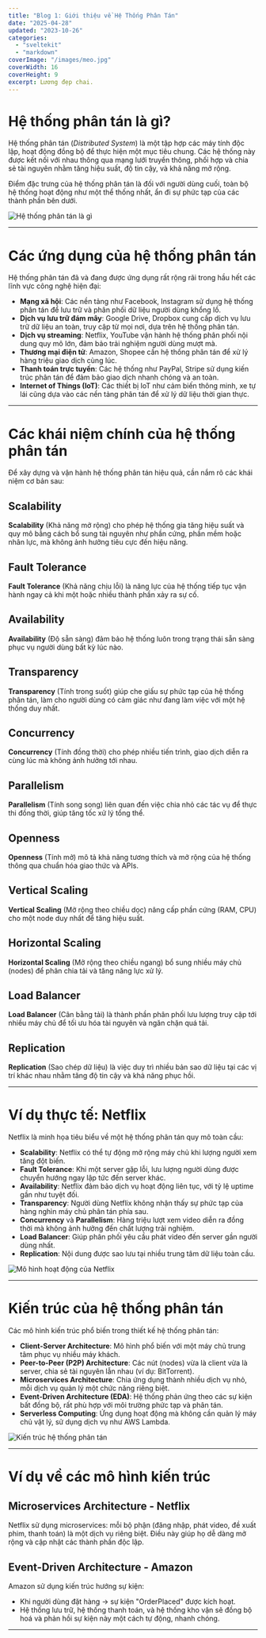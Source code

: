 ```yaml
---
title: "Blog 1: Giới thiệu về Hệ Thống Phân Tán"
date: "2025-04-28"
updated: "2023-10-26"
categories:
  - "sveltekit"
  - "markdown"
coverImage: "/images/meo.jpg"
coverWidth: 16
coverHeight: 9
excerpt: Lương đẹp chai.
---
```


# Hệ thống phân tán là gì?

Hệ thống phân tán (_Distributed System_) là một tập hợp các máy tính độc lập, hoạt động đồng bộ để thực hiện một mục tiêu chung. Các hệ thống này được kết nối với nhau thông qua mạng lưới truyền thông, phối hợp và chia sẻ tài nguyên nhằm tăng hiệu suất, độ tin cậy, và khả năng mở rộng.

Điểm đặc trưng của hệ thống phân tán là đối với người dùng cuối, toàn bộ hệ thống hoạt động như một thể thống nhất, ẩn đi sự phức tạp của các thành phần bên dưới.

![Hệ thống phân tán là gì](/images/hinh1.jpg)

---

# Các ứng dụng của hệ thống phân tán

Hệ thống phân tán đã và đang được ứng dụng rất rộng rãi trong hầu hết các lĩnh vực công nghệ hiện đại:

- **Mạng xã hội**: Các nền tảng như Facebook, Instagram sử dụng hệ thống phân tán để lưu trữ và phân phối dữ liệu người dùng khổng lồ.
- **Dịch vụ lưu trữ đám mây**: Google Drive, Dropbox cung cấp dịch vụ lưu trữ dữ liệu an toàn, truy cập từ mọi nơi, dựa trên hệ thống phân tán.
- **Dịch vụ streaming**: Netflix, YouTube vận hành hệ thống phân phối nội dung quy mô lớn, đảm bảo trải nghiệm người dùng mượt mà.
- **Thương mại điện tử**: Amazon, Shopee cần hệ thống phân tán để xử lý hàng triệu giao dịch cùng lúc.
- **Thanh toán trực tuyến**: Các hệ thống như PayPal, Stripe sử dụng kiến trúc phân tán để đảm bảo giao dịch nhanh chóng và an toàn.
- **Internet of Things (IoT)**: Các thiết bị IoT như cảm biến thông minh, xe tự lái cũng dựa vào các nền tảng phân tán để xử lý dữ liệu thời gian thực.

---

# Các khái niệm chính của hệ thống phân tán

Để xây dựng và vận hành hệ thống phân tán hiệu quả, cần nắm rõ các khái niệm cơ bản sau:

## Scalability

**Scalability** (Khả năng mở rộng) cho phép hệ thống gia tăng hiệu suất và quy mô bằng cách bổ sung tài nguyên như phần cứng, phần mềm hoặc nhân lực, mà không ảnh hưởng tiêu cực đến hiệu năng.

## Fault Tolerance

**Fault Tolerance** (Khả năng chịu lỗi) là năng lực của hệ thống tiếp tục vận hành ngay cả khi một hoặc nhiều thành phần xảy ra sự cố.

## Availability

**Availability** (Độ sẵn sàng) đảm bảo hệ thống luôn trong trạng thái sẵn sàng phục vụ người dùng bất kỳ lúc nào.

## Transparency

**Transparency** (Tính trong suốt) giúp che giấu sự phức tạp của hệ thống phân tán, làm cho người dùng có cảm giác như đang làm việc với một hệ thống duy nhất.

## Concurrency

**Concurrency** (Tính đồng thời) cho phép nhiều tiến trình, giao dịch diễn ra cùng lúc mà không ảnh hưởng tới nhau.

## Parallelism

**Parallelism** (Tính song song) liên quan đến việc chia nhỏ các tác vụ để thực thi đồng thời, giúp tăng tốc xử lý tổng thể.

## Openness

**Openness** (Tính mở) mô tả khả năng tương thích và mở rộng của hệ thống thông qua chuẩn hóa giao thức và APIs.

## Vertical Scaling

**Vertical Scaling** (Mở rộng theo chiều dọc) nâng cấp phần cứng (RAM, CPU) cho một node duy nhất để tăng hiệu suất.

## Horizontal Scaling

**Horizontal Scaling** (Mở rộng theo chiều ngang) bổ sung nhiều máy chủ (nodes) để phân chia tải và tăng năng lực xử lý.

## Load Balancer

**Load Balancer** (Cân bằng tải) là thành phần phân phối lưu lượng truy cập tới nhiều máy chủ để tối ưu hóa tài nguyên và ngăn chặn quá tải.

## Replication

**Replication** (Sao chép dữ liệu) là việc duy trì nhiều bản sao dữ liệu tại các vị trí khác nhau nhằm tăng độ tin cậy và khả năng phục hồi.

---

# Ví dụ thực tế: Netflix

Netflix là minh họa tiêu biểu về một hệ thống phân tán quy mô toàn cầu:

- **Scalability**: Netflix có thể tự động mở rộng máy chủ khi lượng người xem tăng đột biến.
- **Fault Tolerance**: Khi một server gặp lỗi, lưu lượng người dùng được chuyển hướng ngay lập tức đến server khác.
- **Availability**: Netflix đảm bảo dịch vụ hoạt động liên tục, với tỷ lệ uptime gần như tuyệt đối.
- **Transparency**: Người dùng Netflix không nhận thấy sự phức tạp của hàng nghìn máy chủ phân tán phía sau.
- **Concurrency** và **Parallelism**: Hàng triệu lượt xem video diễn ra đồng thời mà không ảnh hưởng đến chất lượng trải nghiệm.
- **Load Balancer**: Giúp phân phối yêu cầu phát video đến server gần người dùng nhất.
- **Replication**: Nội dung được sao lưu tại nhiều trung tâm dữ liệu toàn cầu.

![Mô hình hoạt động của Netflix](/images/hinh2.webp)

---

# Kiến trúc của hệ thống phân tán

Các mô hình kiến trúc phổ biến trong thiết kế hệ thống phân tán:

- **Client-Server Architecture**: Mô hình phổ biến với một máy chủ trung tâm phục vụ nhiều máy khách.
- **Peer-to-Peer (P2P) Architecture**: Các nút (nodes) vừa là client vừa là server, chia sẻ tài nguyên lẫn nhau (ví dụ: BitTorrent).
- **Microservices Architecture**: Chia ứng dụng thành nhiều dịch vụ nhỏ, mỗi dịch vụ quản lý một chức năng riêng biệt.
- **Event-Driven Architecture (EDA)**: Hệ thống phản ứng theo các sự kiện bất đồng bộ, rất phù hợp với môi trường phức tạp và phân tán.
- **Serverless Computing**: Ứng dụng hoạt động mà không cần quản lý máy chủ vật lý, sử dụng dịch vụ như AWS Lambda.

![Kiến trúc hệ thống phân tán](/images/hinh3.webp)

---

# Ví dụ về các mô hình kiến trúc

## Microservices Architecture - Netflix

Netflix sử dụng microservices: mỗi bộ phận (đăng nhập, phát video, đề xuất phim, thanh toán) là một dịch vụ riêng biệt. Điều này giúp họ dễ dàng mở rộng và cập nhật các thành phần độc lập.

## Event-Driven Architecture - Amazon

Amazon sử dụng kiến trúc hướng sự kiện:

- Khi người dùng đặt hàng → sự kiện "OrderPlaced" được kích hoạt.
- Hệ thống lưu trữ, hệ thống thanh toán, và hệ thống kho vận sẽ đồng bộ hoá và phản hồi sự kiện này một cách tự động, nhanh chóng.

---
